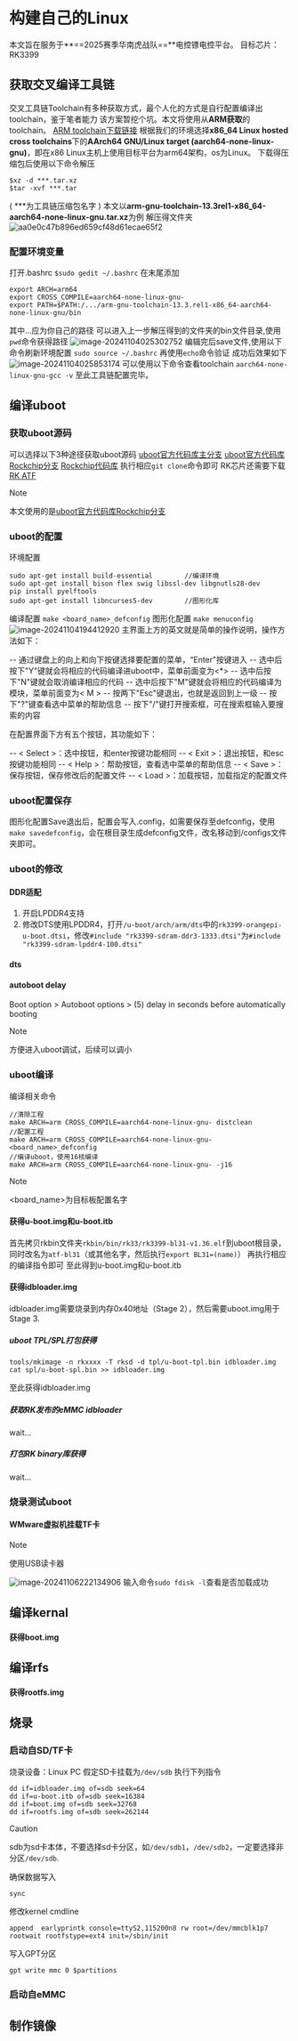 # 构建自己的Linux
本文旨在服务于**==2025赛季华南虎战队==**电控镖电控平台。
目标芯片：RK3399
## 获取交叉编译工具链
交叉工具链Toolchain有多种获取方式，最个人化的方式是自行配置编译出toolchain，鉴于笔者能力
该方案暂挖个坑。本文将使用从**ARM获取**的toolchain。
[ARM toolchain下载链接](https://developer.arm.com/Tools%20and%20Software/GNU%20Toolchain#Technical-Specifications)
根据我们的环境选择**x86_64 Linux hosted cross toolchains**下的**AArch64 GNU/Linux target (aarch64-none-linux-gnu)**，即在x86 Linux主机上使用目标平台为arm64架构，os为Linux。
下载得压缩包后使用以下命令解压
```shell
$xz -d ***.tar.xz
$tar -xvf ***.tar
```
( \*\*\*为工具链压缩包名字 )
本文以**arm-gnu-toolchain-13.3rel1-x86_64-aarch64-none-linux-gnu.tar.xz**为例
解压得文件夹
![aa0e0c47b896ed659cf48d61ecae65f2](构建自己的Linux.assets/aa0e0c47b896ed659cf48d61ecae65f2-1730659772801-2.png)

### 配置环境变量
打开.bashrc
`$sudo gedit ~/.bashrc`
在末尾添加
```
export ARCH=arm64
export CROSS_COMPILE=aarch64-none-linux-gnu-
export PATH=$PATH:/.../arm-gnu-toolchain-13.3.rel1-x86_64-aarch64-none-linux-gnu/bin
```
其中...应为你自己的路径
可以进入上一步解压得到的文件夹的bin文件目录,使用`pwd`命令获得路径
![image-20241104025302752](构建自己的Linux.assets/image-20241104025302752-1730659985517-4.png)
编辑完后save文件,使用以下命令刷新环境配置
`sudo source ~/.bashrc`
再使用`echo`命令验证
成功后效果如下
![image-20241104025853174](构建自己的Linux.assets/image-20241104025853174.png)
可以使用以下命令查看toolchain
`aarch64-none-linux-gnu-gcc -v`
至此工具链配置完毕。
## 编译uboot
### 获取uboot源码
可以选择以下3种途径获取uboot源码
[uboot官方代码库主分支](https://gitlab.denx.de/u-boot/u-boot.git)
[uboot官方代码库Rockchip分支](https://gitlab.denx.de/u-boot/custodians/u-boot-rockchip.git)
[Rockchip代码库](https://github.com/rockchip-linux/u-boot.git)
执行相应`git clone`命令即可
RK芯片还需要下载
[RK ATF](https://github.com/rockchip-linux/rkbin)

> [!NOTE]
>
> 本文使用的是[uboot官方代码库Rockchip分支](https://gitlab.denx.de/u-boot/custodians/u-boot-rockchip.git)

### uboot的配置
环境配置
```
sudo apt-get install build-essential		//编译环境
sudo apt-get install bison flex swig libssl-dev libgnutls28-dev
pip install pyelftools
sudo apt-get install libncurses5-dev		//图形化库
```
编译配置
`make <board_name>_defconfig`
图形化配置
`make menuconfig`
![image-20241104194412920](构建自己的Linux.assets/image-20241104194412920-1730720654280-1.png)
主界面上方的英文就是简单的操作说明，操作方法如下：

-- 通过键盘上的向上和向下按键选择要配置的菜单，“Enter"按键进入
-- 选中后按下"Y"键就会将相应的代码编译进uboot中，菜单前面变为<*>
-- 选中后按下"N"键就会取消编译相应的代码
-- 选中后按下"M"键就会将相应的代码编译为模块，菜单前面变为< M >
-- 按两下"Esc"键退出，也就是返回到上一级
-- 按下"?"键查看选中菜单的帮助信息
-- 按下"/"键打开搜索框，可在搜索框输入要搜索的内容

在配置界面下方有五个按钮，其功能如下：

-- < Select >：选中按钮，和enter按键功能相同
-- < Exit >：退出按钮，和esc按键功能相同
-- < Help >：帮助按钮，查看选中菜单的帮助信息
-- < Save >：保存按钮，保存修改后的配置文件
-- < Load >：加载按钮，加载指定的配置文件

### uboot配置保存
图形化配置Save退出后，配置会写入.config，如需要保存至defconfig，使用`make savedefconfig`，会在根目录生成defconfig文件，改名移动到/configs文件夹即可。

### uboot的修改
#### DDR适配

1. 开启LPDDR4支持
2. 修改DTS使用LPDDR4，打开`/u-boot/arch/arm/dts`中的`rk3399-orangepi-u-boot.dtsi`，修改`#include "rk3399-sdram-ddr3-1333.dtsi"`为`#include "rk3399-sdram-lpddr4-100.dtsi"`

#### dts

#### autoboot delay
Boot option > Autoboot options > (5) delay in seconds before automatically booting
> [!NOTE]
>
> 方便进入uboot调试，后续可以调小

### uboot编译
编译相关命令
```
//清除工程
make ARCH=arm CROSS_COMPILE=aarch64-none-linux-gnu- distclean
//配置工程
make ARCH=arm CROSS_COMPILE=aarch64-none-linux-gnu- <board_name>_defconfig
//编译uboot，使用16核编译
make ARCH=arm CROSS_COMPILE=aarch64-none-linux-gnu- -j16
```
> [!NOTE]
>
> <board_name>为目标板配置名字

#### 获得u-boot.img和u-boot.itb

首先拷贝rkbin文件夹`rkbin/bin/rk33/rk3399-bl31-v1.36.elf`到uboot根目录，同时改名为`atf-bl31`（或其他名字，然后执行`export BL31=(name)`）
再执行相应的编译指令即可
至此得到u-boot.img和u-boot.itb

#### 获得idbloader.img
idbloader.img需要烧录到内存0x40地址（Stage 2），然后需要uboot.img用于Stage 3.
##### uboot TPL/SPL打包获得
```
tools/mkimage -n rkxxxx -T rksd -d tpl/u-boot-tpl.bin idbloader.img
cat spl/u-boot-spl.bin >> idbloader.img
```
至此获得idbloader.img

##### 获取RK发布的eMMC idbloader
wait...
##### 打包RK binary库获得
wait...
### 烧录测试uboot
#### WMware虚拟机挂载TF卡

> [!NOTE]
>
> 使用USB读卡器

![image-20241106222134906](构建自己的Linux.assets/image-20241106222134906-1730902896999-1.png)
输入命令`sudo fdisk -l`查看是否加载成功

## 编译kernal
#### 获得boot.img

## 编译rfs
#### 获得rootfs.img

## 烧录
### 启动自SD/TF卡
烧录设备：Linux PC
假定SD卡挂载为`/dev/sdb`
执行下列指令

```shell
dd if=idbloader.img of=sdb seek=64
dd if=u-boot.itb of=sdb seek=16384
dd if=boot.img of=sdb seek=32768
dd if=rootfs.img of=sdb seek=262144
```
> [!CAUTION]
>
> sdb为sd卡本体，不要选择sd卡分区，如`/dev/sdb1`，`/dev/sdb2`，一定要选择非分区`/dev/sdb`.

确保数据写入

```
sync
```
修改kernel cmdline
```
append  earlyprintk console=ttyS2,115200n8 rw root=/dev/mmcblk1p7 rootwait rootfstype=ext4 init=/sbin/init
```
写入GPT分区
```
gpt write mmc 0 $partitions
```

### 启动自eMMC


## 制作镜像